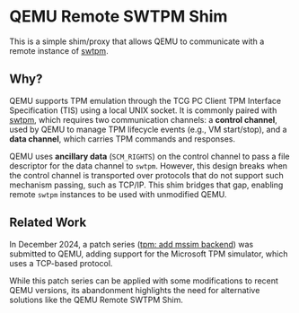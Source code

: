 <!--
Copyright 2022-2025 TII (SSRC) and the Ghaf contributors
SPDX-License-Identifier: Apache-2.0
-->
# QEMU Remote SWTPM Shim

This is a simple shim/proxy that allows QEMU to communicate with a remote instance of [swtpm](https://github.com/stefanberger/swtpm).

## Why?

QEMU supports TPM emulation through the TCG PC Client TPM Interface Specification (TIS) using a local UNIX socket. It is commonly paired with [swtpm](https://github.com/stefanberger/swtpm), which requires two communication channels: a **control channel**, used by QEMU to manage TPM lifecycle events (e.g., VM start/stop), and a **data channel**, which carries TPM commands and responses.

QEMU uses **ancillary data** (`SCM_RIGHTS`) on the control channel to pass a file descriptor for the data channel to `swtpm`. However, this design breaks when the control channel is transported over protocols that do not support such mechanism passing, such as TCP/IP. This shim bridges that gap, enabling remote `swtpm` instances to be used with unmodified QEMU.

## Related Work

In December 2024, a patch series ([tpm: add mssim backend](https://patchwork.kernel.org/project/qemu-devel/cover/20241212170528.30364-1-James.Bottomley@HansenPartnership.com/)) was submitted to QEMU, adding support for the Microsoft TPM simulator, which uses a TCP-based protocol.

While this patch series can be applied with some modifications to recent QEMU versions, its abandonment highlights the need for alternative solutions like the QEMU Remote SWTPM Shim.
